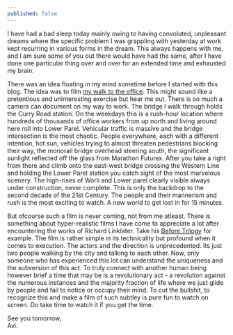 ```yaml
---
published: false
---
```

I have had a bad sleep today mainly owing to having convoluted, unpleasant dreams where the specific problem I was grappling with yesterday at work kept recurring in various forms in the dream. This always happens with me, and I am sure some of you out there would have had the same, after I have done one particular thing over and over for an extended time and exhausted my brain. 

There was an idea floating in my mind sometime before I started with this blog. The idea was to film [my walk to the office](https://goo.gl/maps/gNZX9jMHYv82 "Google Maps route from Currey Road to Peninsula Business Park"). This might sound like a pretentious and uninteresting exercise but hear me out. There is so much a camera can document on my way to work. The bridge I walk through holds the Curry Road station. On the weekdays this is a rush-hour location where hundreds of thousands of office workers from up north and living around here roll into Lower Parel. Vehicular traffic is massive and the bridge intersection is the most chaotic. People everywhere, each with a different intention, hot sun, vehicles trying to almost threaten pedestrians blocking their way, the monorail bridge overhead steering south, the significant sunlight reflected off the glass from Marathon Futurex. After you take a right from there and climb onto the east-west bridge crossing the Western Line and holding the Lower Parel station you catch sight of the most marvelous scenery. The high-rises of Worli and Lower parel clearly visible always under construction, never complete. This is only the backdrop to the second decade of the 21st Century. The people and their mannerism and rush is the most exciting to watch. A new world to get lost in for 15 minutes.

But ofcourse such a film is never coming, not from me atleast. There is something about hyper-realistic films I have come to appreciate a lot after encountering the works of Richard Linklater. Take his [Before Trilogy](https://www.rogerebert.com/reviews/before-sunrise-1995 "Roger Ebert's review of Before Sunrise") for example. The film is rather simple in its technicality but profound when it comes to execution. The actors and the direction is unprecedented. Its just two people walking by the city and talking to each other. Now, only someone who has experienced this lot can understand the uniqueness and the subversion of this act. To truly connect with another human being however brief a time that may be is a revolutionary act - a revolution against the numerous instances and the majority fraction of life where we just glide by people and fail to notice or occupy their mind. To cut the bullshit, to recognize this and make a film of such subtley is pure fun to watch on screen. Do take time to watch it if you get the time. 

See you tomorrow,  
Avi.